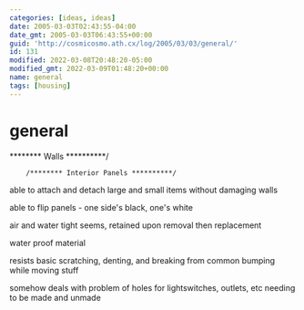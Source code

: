 ```yaml
---
categories: [ideas, ideas]
date: 2005-03-03T02:43:55-04:00
date_gmt: 2005-03-03T06:43:55+00:00
guid: 'http://cosmicosmo.ath.cx/log/2005/03/03/general/'
id: 131
modified: 2022-03-08T20:48:20-05:00
modified_gmt: 2022-03-09T01:48:20+00:00
name: general
tags: [housing]
---
```


general
=======

******** Walls **********/

        /******** Interior Panels **********/

able to attach and detach large and small items without damaging walls

able to flip panels - one side's black, one's white

air and water tight seems, retained upon removal then replacement

water proof material

resists basic scratching, denting, and breaking from common bumping while moving stuff

somehow deals with problem of holes for lightswitches, outlets, etc needing to be made and unmade

